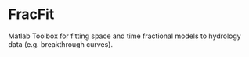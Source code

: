 # FracFit
Matlab Toolbox for fitting space and time fractional models to hydrology data (e.g. breakthrough curves).
